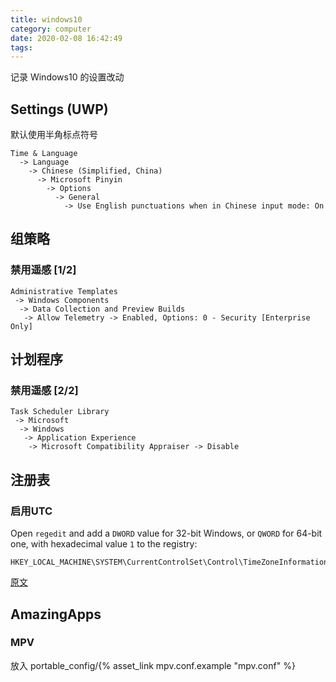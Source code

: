 ```yaml
---
title: windows10
category: computer
date: 2020-02-08 16:42:49
tags:
---
```


记录 Windows10 的设置改动

<!-- more -->

## Settings (UWP)

默认使用半角标点符号
```
Time & Language
  -> Language
    -> Chinese (Simplified, China)
      -> Microsoft Pinyin
        -> Options
          -> General
            -> Use English punctuations when in Chinese input mode: On

```

## 组策略

### 禁用遥感 [1/2]

```
Administrative Templates
 -> Windows Components
  -> Data Collection and Preview Builds
   -> Allow Telemetry -> Enabled, Options: 0 - Security [Enterprise Only]
```

## 计划程序

### 禁用遥感 [2/2]

```
Task Scheduler Library
 -> Microsoft
  -> Windows
   -> Application Experience
    -> Microsoft Compatibility Appraiser -> Disable
```

## 注册表

### 启用UTC

Open `regedit` and add a `DWORD` value for 32-bit Windows, or `QWORD` for 64-bit one, with hexadecimal value `1` to the registry:
```
HKEY_LOCAL_MACHINE\SYSTEM\CurrentControlSet\Control\TimeZoneInformation\RealTimeIsUniversal
```

[原文](https://wiki.archlinux.org/index.php/System_time#UTC_in_Windows)

## AmazingApps

### MPV

放入 portable_config/{% asset_link mpv.conf.example "mpv.conf" %}